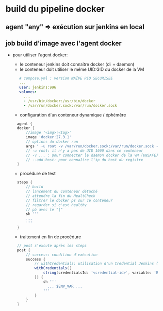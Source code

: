 # build du pipeline docker

## agent "any" => exécution sur jenkins en local

## job build d'image avec l'agent docker

* pour utiliser l'agent docker: 
  - le conteneur jenkins doit connaître docker (cli + daemon)
  - le conteneur doit utiliser le même UID:GID du docker de la VM
  ```yaml
     # compose.yml : version NAÏVE PEU SECURISEE
     ...
     user: jenkins:996
     volumes:
       ...
       - /usr/bin/docker:/usr/bin/docker
       - /var/run/docker.sock:/var/run/docker.sock
  ```

  * configuration d'un conteneur dynamique / éphémère

  ```groovy
    agent {
    docker {
        //image '<img>:<tag>'
        image 'docker:27.3.1'
        // options du docker run
        args ' -u root -v /var/run/docker.sock:/var/run/docker.sock --add-host formation.lan:172.17.0.1'
        // -u root: il n'y a pas de UID 1000 dans ce conteneur
        // -v ... : pour connecter le daemon docker de la VM (UNSAFE)
        // --add-host: pour connaître l'ip du host du registre
    }
  ```

  * procédure de test

  ```groovy
    steps {
        // build
        // lancement du conteneur détaché
        // attendre la fin du HealtCheck
        // filtrer le docker ps sur ce conteneur
        // regarder si c'est healthy
        // pb avec le "|"
        sh '''
        ...
        '''
    }
  ```

  * traitement en fin de procédure

  ```groovy
    // post s'excute après les steps
    post {
        // success: condition d'exécution
        success {
            // withCredentials: utilisation d'un Credential Jenkins (cf GUI ou jenkins-cli) -> de type secret text
            withCredentials([
                string(credentialsId: '<credential-id>', variable: 'ENV_VAR')
            ]) {
                sh '''
                  ... $ENV_VAR ...
                '''
            }
        }
    }
  ```


